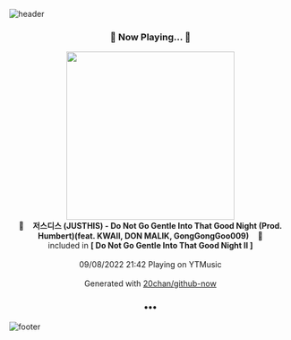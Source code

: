 ![header](https://capsule-render.vercel.app/api?type=wave&height=170&section=header&text=Hi.%20I'm%20SHIFT&fontColor=090707&fontAlignX=45&fontAlignY=65&fontSize=100)

<h3 align="center">🎵 Now Playing... 🎵</h3>
<p align="center">
  <a href="https://music.youtube.com/watch?v=JvQhJTM9OJU">
    <img width="300" src="https://lh3.googleusercontent.com/-hWZoSvRqB7u5ouJh2bJvK6BIm9YXBYAo7tR8FC-o941a21q0wnH1CTQcAeVA10ZINBI8nrFE2mX5NY">
  </a>
  <br>
  🎵&nbsp&nbsp&nbsp <b>저스디스 (JUSTHIS) - Do Not Go Gentle Into That Good Night (Prod. Humbert)(feat. KWAII, DON MALIK, GongGongGoo009)</b> &nbsp&nbsp&nbsp🎵
  <br>
  included in <b>[ Do Not Go Gentle Into That Good Night II ]</b>
  
  <br />
  <br />
  09/08/2022 21:42 Playing on YTMusic
  <br />
  <br />
  Generated with <a href="https://github.com/20chan/github-now">20chan/github-now</a>
</p>

<h3 align="center">•••</h3>

![footer](https://capsule-render.vercel.app/api?type=wave&height=150&section=footer)
